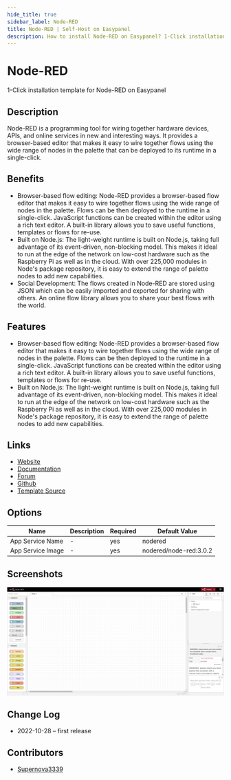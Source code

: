```yaml
---
hide_title: true
sidebar_label: Node-RED
title: Node-RED | Self-Host on Easypanel
description: How to install Node-RED on Easypanel? 1-Click installation template for Node-RED on Easypanel
---
```


<!-- generated -->

# Node-RED

1-Click installation template for Node-RED on Easypanel

## Description

Node-RED is a programming tool for wiring together hardware devices, APIs, and online services in new and interesting ways. It provides a browser-based editor that makes it easy to wire together flows using the wide range of nodes in the palette that can be deployed to its runtime in a single-click.

## Benefits

- Browser-based flow editing: Node-RED provides a browser-based flow editor that makes it easy to wire together flows using the wide range of nodes in the palette. Flows can be then deployed to the runtime in a single-click. JavaScript functions can be created within the editor using a rich text editor. A built-in library allows you to save useful functions, templates or flows for re-use.
- Built on Node.js: The light-weight runtime is built on Node.js, taking full advantage of its event-driven, non-blocking model. This makes it ideal to run at the edge of the network on low-cost hardware such as the Raspberry Pi as well as in the cloud. With over 225,000 modules in Node's package repository, it is easy to extend the range of palette nodes to add new capabilities.
- Social Development: The flows created in Node-RED are stored using JSON which can be easily imported and exported for sharing with others. An online flow library allows you to share your best flows with the world.

## Features

- Browser-based flow editing: Node-RED provides a browser-based flow editor that makes it easy to wire together flows using the wide range of nodes in the palette. Flows can be then deployed to the runtime in a single-click. JavaScript functions can be created within the editor using a rich text editor. A built-in library allows you to save useful functions, templates or flows for re-use.
- Built on Node.js: The light-weight runtime is built on Node.js, taking full advantage of its event-driven, non-blocking model. This makes it ideal to run at the edge of the network on low-cost hardware such as the Raspberry Pi as well as in the cloud. With over 225,000 modules in Node's package repository, it is easy to extend the range of palette nodes to add new capabilities.

## Links

- [Website](https://nodered.org/)
- [Documentation](https://nodered.org/docs/)
- [Forum](https://discourse.nodered.org/)
- [Github](https://github.com/node-red)
- [Template Source](https://github.com/easypanel-io/templates/tree/main/templates/nodered)

## Options

Name | Description | Required | Default Value
-|-|-|-
App Service Name | - | yes | nodered
App Service Image | - | yes | nodered/node-red:3.0.2

## Screenshots

![Node-RED Screenshot](./assets/screenshot.png)

## Change Log

- 2022-10-28 – first release

## Contributors

- [Supernova3339](https://github.com/Supernova3339)
